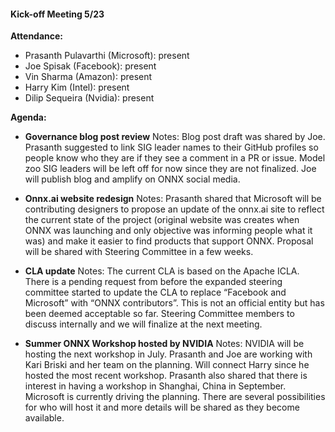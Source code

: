 #### Kick-off Meeting 5/23
 
**Attendance:**
* Prasanth Pulavarthi (Microsoft): present
* Joe Spisak (Facebook): present
* Vin Sharma (Amazon): present
* Harry Kim (Intel): present
* Dilip Sequeira (Nvidia): present
 
**Agenda:**
* **Governance blog post review**
Notes: Blog post draft was shared by Joe. Prasanth suggested to link SIG leader names to their GitHub profiles so people know who they are if they see a comment in a PR or issue. Model zoo SIG leaders will be left off for now since they are not finalized. Joe will publish blog and amplify on ONNX social media.
 
* **Onnx.ai website redesign**
Notes: Prasanth shared that Microsoft will be contributing designers to propose an update of the onnx.ai site to reflect the current state of the project (original website was creates when ONNX was launching and only objective was informing people what it was) and make it easier to find products that support ONNX. Proposal will be shared with Steering Committee in a few weeks.
 
* **CLA update**
Notes: The current CLA is based on the Apache ICLA. There is a pending request from before the expanded steering committee started to update the CLA to replace “Facebook and Microsoft” with “ONNX contributors”. This is not an official entity but has been deemed acceptable so far. Steering Committee members to discuss internally and we will finalize at the next meeting.
 
* **Summer ONNX Workshop hosted by NVIDIA**
Notes: NVIDIA will be hosting the next workshop in July. Prasanth and Joe are working with Kari Briski and her team on the planning. Will connect Harry since he hosted the most recent workshop. Prasanth also shared that there is interest in having a workshop in Shanghai, China in September. Microsoft is currently driving the planning. There are several possibilities for who will host it and more details will be shared as they become available.
 
